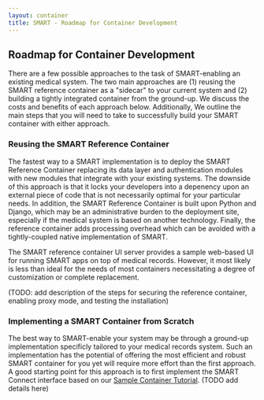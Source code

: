 ```yaml
---
layout: container
title: SMART - Roadmap for Container Development
---
```


## Roadmap for Container Development

There are a few possible approaches to the task of SMART-enabling an existing
medical system. The two main approaches are (1) reusing the SMART reference
container as a "sidecar" to your current system and (2) building a tightly
integrated container from the ground-up. We discuss the costs and benefits of
each approach below. Additionally, We outline the main steps that you will
need to take to successfully build your SMART container with either approach.


### Reusing the SMART Reference Container

The fastest way to a SMART implementation is to deploy the SMART Reference
Container replacing its data layer and authentication modules with new modules
that integrate with your existing systems. The downside of this approach is
that it locks your developers into a depenency upon an external piece of code
that is not necessarily optimal for your particular needs. In addition, the
SMART Reference Container is built upon Python and Django, which may be an
administrative burden to the deployment site, especially if the medical system
is based on another technology. Finally, the reference container adds
processing overhead which can be avoided with a tightly-coupled native
implementation of SMART.

The SMART reference container UI server provides a sample web-based UI for
running SMART apps on top of medical records. However, it most likely is less
than ideal for the needs of most containers necessitating a degree of
customization or complete replacement.

(TODO: add description of the steps for securing the reference container,
enabling proxy mode, and testing the installation)


### Implementing a SMART Container from Scratch

The best way to SMART-enable your system may be through a ground-up
implementation specificly tailored to your medical records system. Such an
implementation has the potential of offering the most efficient and robust
SMART container for you yet will require more effort than the first approach.
A good starting point for this approach is to first implement the SMART Connect
interface based on our [Sample Container Tutorial](#). (TODO add details here)
